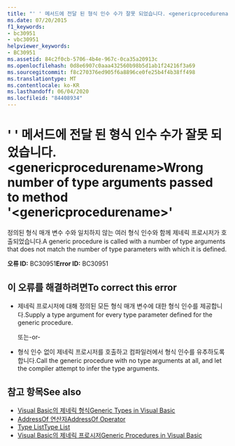 ```yaml
---
title: "' ' 메서드에 전달 된 형식 인수 수가 잘못 되었습니다. <genericprocedurename>"
ms.date: 07/20/2015
f1_keywords:
- bc30951
- vbc30951
helpviewer_keywords:
- BC30951
ms.assetid: 84c2f0cb-5706-4b4e-967c-0ca35a20913c
ms.openlocfilehash: 0d8e6907c0aaa432560b98b5d1ab1f24216f3a69
ms.sourcegitcommit: f8c270376ed905f6a8896ce0fe25b4f4b38ff498
ms.translationtype: MT
ms.contentlocale: ko-KR
ms.lasthandoff: 06/04/2020
ms.locfileid: "84408934"
---
```

# <a name="wrong-number-of-type-arguments-passed-to-method-genericprocedurename"></a><span data-ttu-id="acc63-102">' ' 메서드에 전달 된 형식 인수 수가 잘못 되었습니다. \<genericprocedurename></span><span class="sxs-lookup"><span data-stu-id="acc63-102">Wrong number of type arguments passed to method '\<genericprocedurename>'</span></span>
<span data-ttu-id="acc63-103">정의된 형식 매개 변수 수와 일치하지 않는 여러 형식 인수와 함께 제네릭 프로시저가 호출되었습니다.</span><span class="sxs-lookup"><span data-stu-id="acc63-103">A generic procedure is called with a number of type arguments that does not match the number of type parameters with which it is defined.</span></span>  
  
 <span data-ttu-id="acc63-104">**오류 ID:** BC30951</span><span class="sxs-lookup"><span data-stu-id="acc63-104">**Error ID:** BC30951</span></span>  
  
## <a name="to-correct-this-error"></a><span data-ttu-id="acc63-105">이 오류를 해결하려면</span><span class="sxs-lookup"><span data-stu-id="acc63-105">To correct this error</span></span>  
  
- <span data-ttu-id="acc63-106">제네릭 프로시저에 대해 정의된 모든 형식 매개 변수에 대한 형식 인수를 제공합니다.</span><span class="sxs-lookup"><span data-stu-id="acc63-106">Supply a type argument for every type parameter defined for the generic procedure.</span></span>  
  
     <span data-ttu-id="acc63-107">또는</span><span class="sxs-lookup"><span data-stu-id="acc63-107">-or-</span></span>  
  
- <span data-ttu-id="acc63-108">형식 인수 없이 제네릭 프로시저를 호출하고 컴파일러에서 형식 인수를 유추하도록 합니다.</span><span class="sxs-lookup"><span data-stu-id="acc63-108">Call the generic procedure with no type arguments at all, and let the compiler attempt to infer the type arguments.</span></span>  
  
## <a name="see-also"></a><span data-ttu-id="acc63-109">참고 항목</span><span class="sxs-lookup"><span data-stu-id="acc63-109">See also</span></span>

- [<span data-ttu-id="acc63-110">Visual Basic의 제네릭 형식</span><span class="sxs-lookup"><span data-stu-id="acc63-110">Generic Types in Visual Basic</span></span>](../programming-guide/language-features/data-types/generic-types.md)
- [<span data-ttu-id="acc63-111">AddressOf 연산자</span><span class="sxs-lookup"><span data-stu-id="acc63-111">AddressOf Operator</span></span>](../language-reference/operators/addressof-operator.md)
- [<span data-ttu-id="acc63-112">Type List</span><span class="sxs-lookup"><span data-stu-id="acc63-112">Type List</span></span>](../language-reference/statements/type-list.md)
- [<span data-ttu-id="acc63-113">Visual Basic의 제네릭 프로시저</span><span class="sxs-lookup"><span data-stu-id="acc63-113">Generic Procedures in Visual Basic</span></span>](../programming-guide/language-features/data-types/generic-procedures.md)
